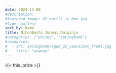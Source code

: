 ```yaml
---
date: 2024-11-09
#description:
#featured_image: 02_bottle_in_box.jpg
#type: gallery
sort_by: Name
title: Nihonbashi Junmai Daiginjo
#categories: ["whisky", "springbank"]
#resources:
#  - src: springbank/aged_32_years/box_front.jpg
#    title: "anyway"
---
```

{{< this_price >}}
